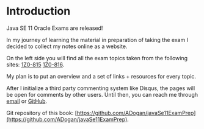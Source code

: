# Introduction

Java SE 11 Oracle Exams are released!

In my journey of learning the material in preparation of taking the exam I decided to collect my notes online as a website.

On the left side you will find all the exam topics taken from the following sites:
[1Z0-815](https://education.oracle.com/java-se-11-programmer-i/pexam_1Z0-815)
[1Z0-816](https://education.oracle.com/java-se-11-programmer-ii/pexam_1Z0-816).

My plan is to put an overview and a set of links + resources for every topic.

After I initialize a third party commenting system like Disqus, the pages will be open for comments by other users. Until then, you can reach me through [email](mailto:alidogan.just.for.commits+gbjs11@gmail.com) or [GitHub](https://github.com/ADogan).

Git repository of this book: [https://github.com/ADogan/javaSe11ExamPrep](https://github.com/ADogan/javaSe11ExamPrep).
